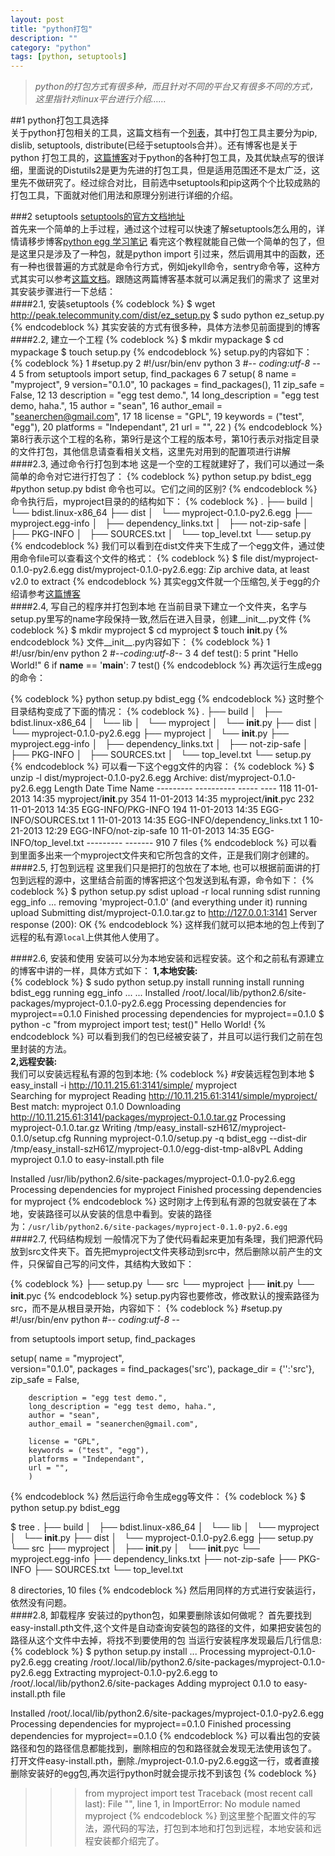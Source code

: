 ```yaml
---
layout: post
title: "python打包"
description: ""
category: "python"
tags: [python, setuptools]
---
```


>*python的打包方式有很多种，而且针对不同的平台又有很多不同的方式，这里指针对linux平台进行介绍……*

##1 python打包工具选择  
关于python打包相关的工具，这篇文档有一个[列表](https://python-packaging-user-guide.readthedocs.org/en/latest/projects.html#)，其中打包工具主要分为pip, dislib, setuptools, distribute(已经于setuptools合并）。还有博客也是关于python 打包工具的，[这篇博客](http://www.ituring.com.cn/article/19090)对于python的各种打包工具，及其优缺点写的很详细，里面说的Distutils2是更为先进的打包工具，但是适用范围还不是太广泛，这里先不做研究了。经过综合对比，目前选中setuptools和pip这两个个比较成熟的打包工具，下面就对他们用法和原理分别进行详细的介绍。  

###2 setuptools
[setuptools的官方文档地址](http://peak.telecommunity.com/DevCenter/setuptools)  
首先来一个简单的上手过程，通过这个过程可以快速了解setuptools怎么用的，详情请移步博客[python egg 学习笔记](http://www.worldhello.net/2010/12/08/2178.html)
看完这个教程就能自己做一个简单的包了，但是这里只是涉及了一种包，就是python import 引过来，然后调用其中的函数，还有一种也很普遍的方式就是命令行方式，例如jekyll命令，sentry命令等，这种方式其实可以参考[这篇文档](http://www.scotttorborg.com/python-packaging/index.html)。跟随这两篇博客基本就可以满足我们的需求了
这里对其安装步骤进行一下总结：  
####2.1, 安装setuptools
{% codeblock %}
    $ wget http://peak.telecommunity.com/dist/ez_setup.py
    $ sudo python ez_setup.py
{% endcodeblock %}
其实安装的方式有很多种，具体方法参见前面提到的博客  
####2.2, 建立一个工程
{% codeblock %}
    $ mkdir mypackage 
    $ cd mypackage
    $ touch setup.py
{% endcodeblock %}
setup.py的内容如下：
{% codeblock %}
  1 #setup.py
  2 #!/usr/bin/env python
  3 #-*- coding:utf-8 -*-
  4 
  5 from setuptools import setup, find_packages
  6 
  7 setup(
  8         name = "myproject",
  9         version="0.1.0",
 10         packages = find_packages(),
 11         zip_safe = False,
 12 
 13         description = "egg test demo.",
 14         long_description = "egg test demo, haha.",
 15         author = "sean",
 16         author_email = "seanerchen@gmail.com",
 17 
 18         license = "GPL",
 19         keywords = ("test", "egg"),
 20         platforms = "Independant",
 21         url = "",
 22         )
{% endcodeblock %}
第8行表示这个工程的名称，第9行是这个工程的版本号，第10行表示对指定目录的文件打包，其他信息请查看相关文档，这里先对用到的配置项进行讲解  
####2.3, 通过命令行打包到本地
这是一个空的工程就建好了，我们可以通过一条简单的命令对它进行打包了：
{% codeblock %}
   python setup.py bdist_egg 
   #python setup.py bdist 命令也可以。它们之间的区别?
{% endcodeblock %}
命令执行后，myproject目录的的结构如下：
{% codeblock %}
    .
    ├── build
    │   └── bdist.linux-x86_64
    ├── dist
    │   └── myproject-0.1.0-py2.6.egg
    ├── myproject.egg-info
    │   ├── dependency_links.txt
    │   ├── not-zip-safe
    │   ├── PKG-INFO
    │   ├── SOURCES.txt
    │   └── top_level.txt
    └── setup.py
{% endcodeblock %}
我们可以看到在dist文件夹下生成了一个egg文件，通过使用命令file可以查看这个文件的格式：
{% codeblock %}
    $ file dist/myproject-0.1.0-py2.6.egg
    dist/myproject-0.1.0-py2.6.egg: Zip archive data, at least v2.0 to extract
{% endcodeblock %}
其实egg文件就一个压缩包,关于egg的介绍请参考[这篇博客](http://peak.telecommunity.com/DevCenter/PythonEggs)  
####2.4, 写自己的程序并打包到本地
在当前目录下建立一个文件夹，名字与setup.py里写的name字段保持一致,然后在进入目录，创建__init__.py文件
{% codeblock %}
    $ mkdir myproject
    $ cd myproject
    $ touch __init__.py
{% endcodeblock %}
文件\_\_init\_\_.py内容如下：
{% codeblock %}
  1 #!/usr/bin/env python
  2 #-*-coding:utf-8-*-
  3 
  4 def test():
  5     print "Hello World!"
  6 if __name__ == '__main__':
  7     test()
{% endcodeblock %}
再次运行生成egg的命令：

{% codeblock %}
   python setup.py bdist_egg 
{% endcodeblock %}
这时整个目录结构变成了下面的情况：
{% codeblock %}
.
├── build
│   ├── bdist.linux-x86_64
│   └── lib
│       └── myproject
│           └── __init__.py
├── dist
│   └── myproject-0.1.0-py2.6.egg
├── myproject
│   └── __init__.py
├── myproject.egg-info
│   ├── dependency_links.txt
│   ├── not-zip-safe
│   ├── PKG-INFO
│   ├── SOURCES.txt
│   └── top_level.txt
└── setup.py
{% endcodeblock %}
可以看一下这个egg文件的内容：
{% codeblock %}
    $ unzip -l dist/myproject-0.1.0-py2.6.egg 
      Archive:  dist/myproject-0.1.0-py2.6.egg
        Length      Date    Time    Name
      ---------  ---------- -----   ----
            118  11-01-2013 14:35   myproject/__init__.py
            354  11-01-2013 14:35   myproject/__init__.pyc
            232  11-01-2013 14:35   EGG-INFO/PKG-INFO
            194  11-01-2013 14:35   EGG-INFO/SOURCES.txt
              1  11-01-2013 14:35   EGG-INFO/dependency_links.txt
              1  10-21-2013 12:29   EGG-INFO/not-zip-safe
             10  11-01-2013 14:35   EGG-INFO/top_level.txt
      ---------                     -------
            910                     7 files
{% endcodeblock %}
可以看到里面多出来一个myproject文件夹和它所包含的文件，正是我们刚才创建的。  
####2.5, 打包到远程
这里我们只是把打的包放在了本地, 也可以根据前面讲的打包到远程的源中，这里结合前面的博客把这个包发送到私有源，命令如下：
{% codeblock %}
$ python setup.py sdist upload -r local 
running sdist
running egg_info
...
removing 'myproject-0.1.0' (and everything under it)
running upload
Submitting dist/myproject-0.1.0.tar.gz to http://127.0.0.1:3141
Server response (200): OK
{% endcodeblock %}
这样我们就可以把本地的包上传到了远程的私有源`local`上供其他人使用了。

####2.6, 安装和使用
安装可以分为本地安装和远程安装。这个和之前私有源建立的博客中讲的一样，具体方式如下：
  **1,本地安装:**  
{% codeblock %}
$ sudo python setup.py install
  running install
  running bdist_egg
  running egg_info
  ... 
  ... 
  Installed /root/.local/lib/python2.6/site-packages/myproject-0.1.0-py2.6.egg
  Processing dependencies for myproject==0.1.0
  Finished processing dependencies for myproject==0.1.0
$ python -c "from myproject import test; test()"
  Hello World!
{% endcodeblock %}
可以看到我们的包已经被安装了，并且可以运行我们之前在包里封装的方法。  
 **2,远程安装:**  
我们可以安装远程私有源的包到本地:
{% codeblock %}
#安装远程包到本地
$ easy_install -i http://10.11.215.61:3141/simple/ myproject  
  Searching for myproject
  Reading http://10.11.215.61:3141/simple/myproject/
  Best match: myproject 0.1.0
  Downloading http://10.11.215.61:3141/packages/myproject-0.1.0.tar.gz
  Processing myproject-0.1.0.tar.gz
  Writing /tmp/easy_install-szH61Z/myproject-0.1.0/setup.cfg
  Running myproject-0.1.0/setup.py -q bdist_egg --dist-dir /tmp/easy_install-szH61Z/myproject-0.1.0/egg-dist-tmp-aI8vPL
  Adding myproject 0.1.0 to easy-install.pth file

  Installed /usr/lib/python2.6/site-packages/myproject-0.1.0-py2.6.egg
  Processing dependencies for myproject
  Finished processing dependencies for myproject
{% endcodeblock %}
这时刚才上传到私有源的包就安装在了本地，安装路径可以从安装的信息中看到。安装的路径为：`/usr/lib/python2.6/site-packages/myproject-0.1.0-py2.6.egg`  
####2.7, 代码结构规划
一般情况下为了使代码看起来更加有条理，我们把源代码放到src文件夹下。首先把myproject文件夹移动到src中，然后删除以前产生的文件，只保留自己写的问文件，其结构大致如下：

{% codeblock %}
   ├── setup.py
└── src
    └── myproject
        ├── __init__.py
        └── __init__.pyc 
{% endcodeblock %}
setup.py内容也要修改，修改默认的搜索路径为src，而不是从根目录开始，内容如下：
{% codeblock %}
#setup.py
#!/usr/bin/env python
#-*- coding:utf-8 -*-

from setuptools import setup, find_packages

setup(
        name = "myproject",        
        version="0.1.0", 
        packages = find_packages('src'), 
        package_dir = {'':'src'},
        zip_safe = False,

        description = "egg test demo.", 
        long_description = "egg test demo, haha.", 
        author = "sean",
        author_email = "seanerchen@gmail.com",

        license = "GPL",
        keywords = ("test", "egg"),
        platforms = "Independant",
        url = "",
        )
{% endcodeblock %}
然后运行命令生成egg等文件：
{% codeblock %}
$ python setup.py bdist_egg

$ tree
.
├── build
│   ├── bdist.linux-x86_64
│   └── lib
│       └── myproject
│           └── __init__.py
├── dist
│   └── myproject-0.1.0-py2.6.egg
├── setup.py
└── src
    ├── myproject
    │   ├── __init__.py
    │   └── __init__.pyc
    └── myproject.egg-info
        ├── dependency_links.txt
        ├── not-zip-safe
        ├── PKG-INFO
        ├── SOURCES.txt
        └── top_level.txt

8 directories, 10 files
{% endcodeblock %}
然后用同样的方式进行安装运行，依然没有问题。  
####2.8, 卸载程序
安装过的python包，如果要删除该如何做呢？
首先要找到easy-install.pth文件,这个文件是自动查询安装包的路径的文件，如果把安装包的路径从这个文件中去掉，将找不到要使用的包
当运行安装程序发现最后几行信息:  
{% codeblock %}
$ python setup.py install
  ...
  Processing myproject-0.1.0-py2.6.egg
  creating /root/.local/lib/python2.6/site-packages/myproject-0.1.0-py2.6.egg
  Extracting myproject-0.1.0-py2.6.egg to /root/.local/lib/python2.6/site-packages
  Adding myproject 0.1.0 to easy-install.pth file

  Installed /root/.local/lib/python2.6/site-packages/myproject-0.1.0-py2.6.egg
  Processing dependencies for myproject==0.1.0
  Finished processing dependencies for myproject==0.1.0
{% endcodeblock %}
可以看出包的安装路径和包的路径信息都能找到，删除相应的包和路径就会发现无法使用该包了。  
打开文件easy-install.pth，删除./myproject-0.1.0-py2.6.egg这一行，或者直接删除安装好的egg包,再次运行python时就会提示找不到该包
{% codeblock %}
>>> from myproject import test
Traceback (most recent call last):
  File "<stdin>", line 1, in <module>
ImportError: No module named myproject
{% endcodeblock %}
到这里整个配置文件的写法，源代码的写法，打包到本地和打包到远程，本地安装和远程安装都介绍完了。
